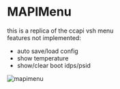 # MAPIMenu
this is a replica of the ccapi vsh menu         
features not implemented:
- auto save/load config
- show temperature
- show/clear boot idps/psid

![mapimenu](https://user-images.githubusercontent.com/113445560/197248981-0404ec2b-c0c1-490b-9b1c-9058262378bb.PNG)
